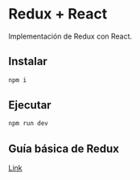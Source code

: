 # Redux + React

Implementación de Redux con React.

## Instalar

```bash
npm i
```

## Ejecutar

```bash
npm run dev
```

## Guía básica de Redux

[Link](https://luisblog.vercel.app/redux/inicio)
